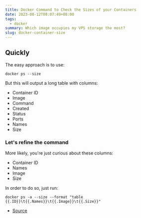 ```yaml
---
title: Docker Command to Check the Sizes of your Containers
date: 2023-08-12T08:07:49+08:00
tags:
  - docker
summary: Which image occupies my VPS storage the most?
slug: docker-container-size
---
```


## Quickly

The easy approach is to use:

```bin
docker ps --size
```

But this will output a long table with columns:
- Container ID
- Image
- Command
- Created
- Status
- Ports
- Names
- Size

### Let's refine the command

More likely, you're just curious about these columns:
- Container ID
- Names
- Image
- Size

In order to do so, just run:

```bin
docker ps -a --size --format "table {{.ID}}\t{{.Names}}\t{{.Image}}\t{{.Size}}"
```

- [Source](https://code2care.org/docker/check-size-of-docker-container)
